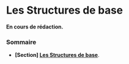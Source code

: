 # Les Structures de base

**En cours de rédaction.**

### Sommaire

 - **[Section] [Les Structures de base](Les%20Structures%20de%20base/README.md)**.
